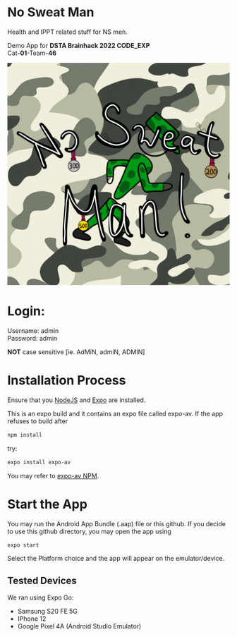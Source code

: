 # No Sweat Man

Health and IPPT related stuff for NS men.

Demo App for **DSTA Brainhack 2022 CODE_EXP**\
Cat-**01**-Team-**46**

![Logo](https://github.com/thekopiman/nosweatman/blob/main/assets/icon.png)

# Login:

Username: admin  
Password: admin

**NOT** case sensitive [ie. AdMiN, admiN, ADMIN]

# Installation Process

Ensure that you [NodeJS](https://nodejs.org/en/) and [Expo](https://docs.expo.dev/get-started/installation/) are installed.

This is an expo build and it contains an expo file called expo-av.
If the app refuses to build after

```bash
npm install
```

try:

```bash
expo install expo-av
```

You may refer to [expo-av NPM](https://www.npmjs.com/package/expo-av).

# Start the App

You may run the Android App Bundle (.aap) file or this github. If you decide to use this github directory, you may open the app using

```bash
expo start
```

Select the Platform choice and the app will appear on the emulator/device.

## Tested Devices

We ran using Expo Go:

- Samsung S20 FE 5G
- IPhone 12
- Google Pixel 4A (Android Studio Emulator)
